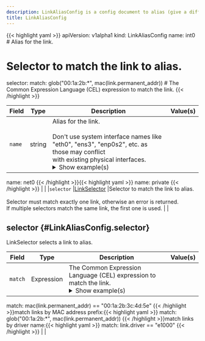```yaml
---
description: LinkAliasConfig is a config document to alias (give a different name) to a physical link.
title: LinkAliasConfig
---
```


<!-- markdownlint-disable -->









{{< highlight yaml >}}
apiVersion: v1alpha1
kind: LinkAliasConfig
name: int0 # Alias for the link.
# Selector to match the link to alias.
selector:
    match: glob("00:1a:2b:*", mac(link.permanent_addr)) # The Common Expression Language (CEL) expression to match the link.
{{< /highlight >}}


| Field | Type | Description | Value(s) |
|-------|------|-------------|----------|
|`name` |string |Alias for the link.<br><br>Don't use system interface names like "eth0", "ens3", "enp0s2", etc. as those may conflict<br>with existing physical interfaces. <details><summary>Show example(s)</summary>{{< highlight yaml >}}
name: net0
{{< /highlight >}}{{< highlight yaml >}}
name: private
{{< /highlight >}}</details> | |
|`selector` |<a href="#LinkAliasConfig.selector">LinkSelector</a> |Selector to match the link to alias.<br><br>Selector must match exactly one link, otherwise an error is returned.<br>If multiple selectors match the same link, the first one is used.  | |




## selector {#LinkAliasConfig.selector}

LinkSelector selects a link to alias.




| Field | Type | Description | Value(s) |
|-------|------|-------------|----------|
|`match` |Expression |The Common Expression Language (CEL) expression to match the link. <details><summary>Show example(s)</summary>match links with a specific MAC address:{{< highlight yaml >}}
match: mac(link.permanent_addr) == "00:1a:2b:3c:4d:5e"
{{< /highlight >}}match links by MAC address prefix:{{< highlight yaml >}}
match: glob("00:1a:2b:*", mac(link.permanent_addr))
{{< /highlight >}}match links by driver name:{{< highlight yaml >}}
match: link.driver == "e1000"
{{< /highlight >}}</details> | |








